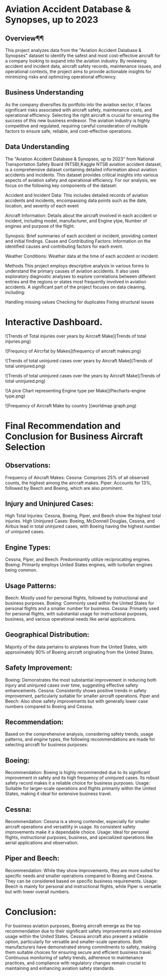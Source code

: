 # Aviation Accident Database & Synopses, up to 2023

## Overview¶¶
This project analyzes data from the "Aviation Accident Database & Synopses" dataset to identify the safest and most cost-effective aircraft for a company looking to expand into the aviation industry. By reviewing accident and incident data, aircraft safety records, maintenance issues, and operational contexts, the project aims to provide actionable insights for minimizing risks and optimizing operational efficiency.

## Business Understanding
As the company diversifies its portfolio into the aviation sector, it faces significant risks associated with aircraft safety, maintenance costs, and operational efficiency. Selecting the right aircraft is crucial for ensuring the success of this new business endeavor. The aviation industry is highly competitive and regulated, requiring careful consideration of multiple factors to ensure safe, reliable, and cost-effective operations.

## Data Understanding
The "Aviation Accident Database & Synopses, up to 2023" from National Transportation Safety Board (NTSB),Kaggle NTSB aviation accident dataset, is a comprehensive dataset containing detailed information about aviation accidents and incidents. This dataset provides critical insights into various aspects of aviation safety and operational efficiency. For our analysis, we focus on the following key components of the dataset:

Accident and Incident Data: This includes detailed records of aviation accidents and incidents, encompassing data points such as the date, location, and severity of each event

Aircraft Information: Details about the aircraft involved in each accident or incident, including model, manufacturer, and Engine ytpe, Number of engines and purpose of the flight.

Synopsis: Brief summaries of each accident or incident, providing context and initial findings. Cause and Contributing Factors: Information on the identified causes and contributing factors for each event.

Weather Conditions: Weather data at the time of each accident or incident.

Methods
This project employs descriptive analysis in various forms to understand the primary causes of aviation accidents. It also uses exploratory diagnostic analyses to explore correlations between different entries and the regions or states most frequently involved in aviation accidents. A significant part of the project focuses on data cleaning, including:

Handling missing values
Checking for duplicates
Fixing structural issues



# Interactive Dashboard.

![Trends of Total injuries over years by Aircraft Make](Trends of total injuries.png)


![Frequncy of Aircrfat by Makes](frequency of aircraft makes.png)


![Trends of total uninjured cases over years by Aircraft Make](Trends of total uninjured.png)



![Trends of total uninjured cases over the years by Aircraft Make](Trends of total uninjured.png)


![A pice Chart representing Engine type per Make](Piecharts-engine type.png)


![Frequency of Aircraft Make by country ](worldmap graph.png)







# Final Recommendation and Conclusion for Business Aircraft Selection
## Observations:
Frequency of Aircraft Makes:
Cessna: Comprises 25% of all observed counts, the highest among the aircraft makes. Piper: Accounts for 13%, followed by Beech and Boeing, which are also prominent.

## Injury and Uninjured Cases:
High Total Injuries: Cessna, Boeing, Piper, and Beech show the highest total injuries. High Uninjured Cases: Boeing, McDonnell Douglas, Cessna, and Airbus lead in total uninjured cases, with Boeing having the highest number of uninjured cases.

## Engine Types:
Cessna, Piper, and Beech: Predominantly utilize reciprocating engines. Boeing: Primarily employs United States engines, with turbofan engines being common.

## Usage Patterns:
Beech: Mostly used for personal flights, followed by instructional and business purposes. Boeing: Commonly used within the United States for personal flights and a smaller number for business. Cessna: Primarily used for personal flights, with substantial usage for instructional purposes, business, and various operational needs like aerial applications.

## Geographical Distribution:
Majority of the data pertains to airplanes from the United States, with approximately 90% of Boeing aircraft originating from the United States.

## Safety Improvement:
Boeing: Demonstrates the most substantial improvement in reducing both injury and uninjured cases over time, suggesting effective safety enhancements. Cessna: Consistently shows positive trends in safety improvement, particularly suitable for smaller aircraft operations. Piper and Beech: Also show safety improvements but with generally lower case numbers compared to Boeing and Cessna.

## Recommendation:
Based on the comprehensive analysis, considering safety trends, usage patterns, and engine types, the following recommendations are made for selecting aircraft for business purposes:

## Boeing:
Recommendation: Boeing is highly recommended due to its significant improvement in safety and its high frequency of uninjured cases. Its robust safety record makes it a reliable choice for business purposes. Usage: Suitable for larger-scale operations and flights primarily within the United States, making it ideal for extensive business travel.

## Cessna:
Recommendation: Cessna is a strong contender, especially for smaller aircraft operations and versatility in usage. Its consistent safety improvements make it a dependable choice. Usage: Ideal for personal flights, instructional purposes, business, and specialized operations like aerial applications and observation.

## Piper and Beech:
Recommendation: While they show improvements, they are more suited for specific needs and smaller operations compared to Boeing and Cessna. They can be considered based on specific business requirements. Usage: Beech is mainly for personal and instructional flights, while Piper is versatile but with lower overall numbers.

# Conclusion:
For business aviation purposes, Boeing aircraft emerge as the top recommendation due to their significant safety improvements and extensive usage within the United States. Cessna aircraft also present a reliable option, particularly for versatile and smaller-scale operations. Both manufacturers have demonstrated strong commitments to safety, making them suitable choices for ensuring secure and efficient business travel. Continuous monitoring of safety trends, adherence to maintenance practices, and compliance with regulatory changes remain crucial to maintaining and enhancing aviation safety standards.






